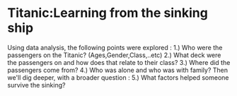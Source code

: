 # Titanic:Learning from the sinking ship
 Using data analysis, the following points were explored : 1.) Who were the passengers on the Titanic? (Ages,Gender,Class,..etc) 2.) What deck were the passengers on and how does that relate to their class? 3.) Where did the passengers come from? 4.) Who was alone and who was with family? Then we'll dig deeper, with a broader question : 5.) What factors helped someone survive the sinking?

